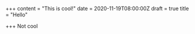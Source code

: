 +++
content = "This is cool!"
date = 2020-11-19T08:00:00Z
draft = true
title = "Hello"

+++
Not cool